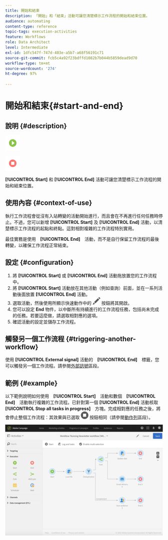 ```yaml
---
title: 開始和結束
description: 「開始」和「結束」活動可讓您清楚標示工作流程的開始和結束位置。
audience: automating
content-type: reference
topic-tags: execution-activities
feature: Workflows
role: Data Architect
level: Intermediate
exl-id: 1dfc547f-747d-403e-a5b7-a68f56191c71
source-git-commit: fcb5c4a92f23bdffd1082b7b044b5859dead9d70
workflow-type: tm+mt
source-wordcount: '274'
ht-degree: 97%

---
```


# 開始和結束{#start-and-end}

## 說明 {#description}

![](assets/start.png)

![](assets/end.png)

**[!UICONTROL Start]** 和 **[!UICONTROL End]** 活動可讓您清楚標示工作流程的開始和結束位置。

## 使用內容 {#context-of-use}

執行工作流程會從沒有入站轉變的活動開始進行，而且會在不再進行任何任務時停止。不過，您可以新增 **[!UICONTROL Start]** 及 **[!UICONTROL End]** 活動，以清楚標示工作流程的起點和終點。這對相對複雜的工作流程特別實用。

最佳實務是使用　**[!UICONTROL End]**　活動，而不是自行保留工作流程的最後轉變，以確保工作流程正常結束。

## 設定 {#configuration}

1. 將 **[!UICONTROL Start]** 或 **[!UICONTROL End]** 活動拖放置您的工作流程中。
1. 將 **[!UICONTROL Start]** 活動放在其他活動（例如查詢）前面，並在一系列活動後面放置 **[!UICONTROL End]** 活動。
1. 選取活動，然後使用所顯示快速動作中的 ![](assets/edit_darkgrey-24px.png) 按鈕將其開啟。
1. 您可以設定 **End** 物件，以中斷所有持續進行的工作流程任務，包括尚未完成的任務。若要這麼做，請選取相對應的選項。
1. 確認活動的設定並儲存工作流程。

## 觸發另一個工作流程 {#triggering-another-workflow}

使用 **[!UICONTROL External signal]** 活動的　**[!UICONTROL End]**　標籤，您可以觸發另一個工作流程。請參閱[外部訊號](../../automating/using/external-signal.md)區段。

## 範例 {#example}

以下範例說明如何使用　**[!UICONTROL Start]**　活動和數個　**[!UICONTROL End]**　活動執行複雜的工作流程。已針對第一個 **[!UICONTROL End]** 活動核取　**[!UICONTROL Stop all tasks in progress]**　方塊。完成相對應的任務之後，將會停止整個工作流程：其效果與已選取 ![](assets/stop_darkgrey-24px.png) 按鈕相同（請參閱[動作列](../../automating/using/workflow-interface.md#action-bar)區段）。

![](assets/wkf_start_end_example.png)
